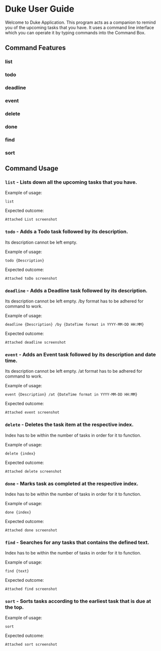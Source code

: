 # Duke User Guide

Welcome to Duke Application. This program acts as a companion to remind you of the upcoming tasks that you have. It uses a command line interface which you can operate it by typing commands into the Command Box.

## Command Features 

### list

### todo

### deadline

### event

### delete

### done

### find

### sort

## Command Usage

### `list` - Lists down all the upcoming tasks that you have.

Example of usage: 

`list`

Expected outcome:

`Attached List screenshot`

### `todo` - Adds a Todo task followed by its description.
Its description cannot be left empty.

Example of usage: 

`todo {Description}`

Expected outcome:

`Attached toDo screenshot`

### `deadline` - Adds a Deadline task followed by its description.
Its description cannot be left empty. /by <DateTime> format has to be adhered for command to work.

Example of usage: 

`deadline {Description} /by {DateTime format in YYYY-MM-DD HH:MM}`

Expected outcome:

`Attached deadline screenshot`

### `event` - Adds an Event task followed by its description and date time. 
Its description cannot be left empty. /at <DateTime> format has to be adhered for command to work.

Example of usage: 

`event {Description} /at {DateTime format in YYYY-MM-DD HH:MM}`

Expected outcome:

`Attached event screenshot`

### `delete` - Deletes the task item at the respective index. 
Index has to be within the number of tasks in order for it to function.

Example of usage: 

`delete {index}`

Expected outcome:

`Attached delete screenshot`

### `done` - Marks task as completed at the respective index. 
Index has to be within the number of tasks in order for it to function.

Example of usage: 

`done {index}`

Expected outcome:

`Attached done screenshot`

### `find` - Searches for any tasks that contains the defined text.
Index has to be within the number of tasks in order for it to function.

Example of usage: 

`find {text}`

Expected outcome:

`Attached find screenshot`

### `sort` - Sorts tasks according to the earliest task that is due at the top.

Example of usage: 

`sort`

Expected outcome:

`Attached sort screenshot`



